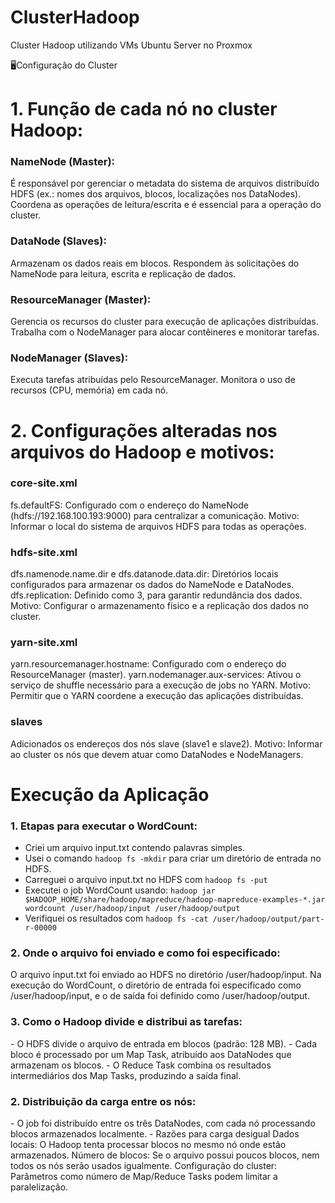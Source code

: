 # ClusterHadoop
Cluster Hadoop utilizando VMs Ubuntu Server no Proxmox


🖥️Configuração do Cluster
<h1>1. Função de cada nó no cluster Hadoop:</h1>

<h3>NameNode (Master):</h3>

É responsável por gerenciar o metadata do sistema de arquivos distribuído HDFS (ex.: nomes dos arquivos, blocos, localizações nos DataNodes).
Coordena as operações de leitura/escrita e é essencial para a operação do cluster.

<h3>DataNode (Slaves):</h3>

Armazenam os dados reais em blocos.
Respondem às solicitações do NameNode para leitura, escrita e replicação de dados.

<h3>ResourceManager (Master):</h3>

Gerencia os recursos do cluster para execução de aplicações distribuídas.
Trabalha com o NodeManager para alocar contêineres e monitorar tarefas.

<h3>NodeManager (Slaves):</h3>

Executa tarefas atribuídas pelo ResourceManager.
Monitora o uso de recursos (CPU, memória) em cada nó.



<h1>2. Configurações alteradas nos arquivos do Hadoop e motivos:</h1>

<h3>core-site.xml</h3>
fs.defaultFS: Configurado com o endereço do NameNode (hdfs://192.168.100.193:9000) para centralizar a comunicação.
Motivo: Informar o local do sistema de arquivos HDFS para todas as operações.

<h3>hdfs-site.xml</h3>
dfs.namenode.name.dir e dfs.datanode.data.dir: Diretórios locais configurados para armazenar os dados do NameNode e DataNodes.
dfs.replication: Definido como 3, para garantir redundância dos dados.
Motivo: Configurar o armazenamento físico e a replicação dos dados no cluster.

<h3>yarn-site.xml</h3>
yarn.resourcemanager.hostname: Configurado com o endereço do ResourceManager (master).
yarn.nodemanager.aux-services: Ativou o serviço de shuffle necessário para a execução de jobs no YARN.
Motivo: Permitir que o YARN coordene a execução das aplicações distribuídas.

<h3>slaves</h3>
Adicionados os endereços dos nós slave (slave1 e slave2).
Motivo: Informar ao cluster os nós que devem atuar como DataNodes e NodeManagers.



<h1>Execução da Aplicação</h1>
<h3>1. Etapas para executar o WordCount:</h3>

- Criei um arquivo input.txt contendo palavras simples.
- Usei o comando ```hadoop fs -mkdir``` para criar um diretório de entrada no HDFS.
- Carreguei o arquivo input.txt no HDFS com ```hadoop fs -put```
- Executei o job WordCount usando:
```hadoop jar $HADOOP_HOME/share/hadoop/mapreduce/hadoop-mapreduce-examples-*.jar wordcount /user/hadoop/input /user/hadoop/output```
- Verifiquei os resultados com ```hadoop fs -cat /user/hadoop/output/part-r-00000```


<h3>2. Onde o arquivo foi enviado e como foi especificado:</h3>
O arquivo input.txt foi enviado ao HDFS no diretório /user/hadoop/input.
Na execução do WordCount, o diretório de entrada foi especificado como /user/hadoop/input, e o de saída foi definido como /user/hadoop/output.

<h3>3. Como o Hadoop divide e distribui as tarefas:</h3>
- O HDFS divide o arquivo de entrada em blocos (padrão: 128 MB).
- Cada bloco é processado por um Map Task, atribuído aos DataNodes que armazenam os blocos.
- O Reduce Task combina os resultados intermediários dos Map Tasks, produzindo a saída final.


<h3>2. Distribuição da carga entre os nós:</h3>
- O job foi distribuído entre os três DataNodes, com cada nó processando blocos armazenados localmente.
- Razões para carga desigual
     Dados locais: O Hadoop tenta processar blocos no mesmo nó onde estão armazenados.                                                                                                                                                       
     Número de blocos: Se o arquivo possui poucos blocos, nem todos os nós serão usados igualmente.                                                                                                                            
     Configuração do cluster: Parâmetros como número de Map/Reduce Tasks podem limitar a paralelização.
